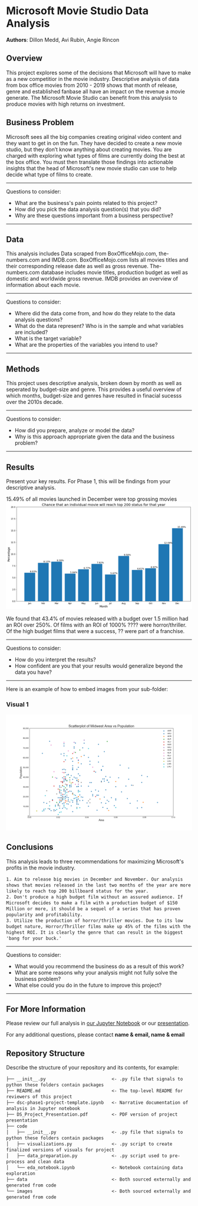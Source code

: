 # Microsoft Movie Studio Data Analysis

**Authors**: Dillon Medd, Avi Rubin, Angie Rincon


## Overview

This project explores some of the decisions that Microsoft will have to make as a new competitior in the movie industry. Descriptive analysis of data from box office movies from 2010 - 2019 shows that month of release, genre and established fanbase all have an impact on the revenue a movie generate. The Microsoft Movie Studio can benefit from this analysis to produce movies with high returns on investment. 

## Business Problem

Microsoft sees all the big companies creating original video content and they want to get in on the fun. They have decided to create a new movie studio, but they don’t know anything about creating movies. You are charged with exploring what types of films are currently doing the best at the box office. You must then translate those findings into actionable insights that the head of Microsoft's new movie studio can use to help decide what type of films to create.

***
Questions to consider:
* What are the business's pain points related to this project?
* How did you pick the data analysis question(s) that you did?
* Why are these questions important from a business perspective?
***

## Data

This analysis includes Data scraped from BoxOfficeMojo.com, the-numbers.com and IMDB.com. BoxOfficeMojo.com lists all movies titles and their corresponding release date as well as gross revenue. The-numbers.com database includes movie titles, production budget as well as domestic and worldwide gross revenue. IMDB provides an overview of information about each movie.

***
Questions to consider:
* Where did the data come from, and how do they relate to the data analysis questions?
* What do the data represent? Who is in the sample and what variables are included?
* What is the target variable?
* What are the properties of the variables you intend to use?
***

## Methods

This project uses descriptive analysis, broken down by month as well as seperated by budget-size and genre. This provides a useful overview of which months, budget-size and genres have resulted in finacial sucesss over the 2010s decade. 



***
Questions to consider:
* How did you prepare, analyze or model the data?
* Why is this approach appropriate given the data and the business problem?
***

## Results

Present your key results. For Phase 1, this will be findings from your descriptive analysis.

15.49% of all movies launched in December were top grossing movies
![avi_chart](./images/avi_chart.png)

We found that 43.4% of movies released with a budget over 1.5 million had an ROI over 250%.
Of films with an ROI of 1000% ???? were horror/thriller.
Of the high budget films that were a success, ?? were part of a franchise.
***
Questions to consider:
* How do you interpret the results?
* How confident are you that your results would generalize beyond the data you have?
***

Here is an example of how to embed images from your sub-folder:

### Visual 1
![graph1](./images/viz1.png)

## Conclusions

This analysis leads to three recommendations for maximizing Microsoft's profits in the movie industry.

    1. Aim to release big movies in December and November. Our analysis shows that movies released in the last two months of the year are more likely to reach top 200 billboard status for the year.
    2. Don't produce a high budget film without an assured audience. If Microsoft decides to make a film with a production budget of $150 Million or more, it should be a sequel of a series that has proven popularity and profitability.
    3. Utilize the production of horror/thriller movies. Due to its low budget nature, Horror/Thriller films make up 45% of the films with the highest ROI. It is clearly the genre that can result in the biggest 'bang for your buck.' 

***
Questions to consider:
* What would you recommend the business do as a result of this work?
* What are some reasons why your analysis might not fully solve the business problem?
* What else could you do in the future to improve this project?
***

## For More Information

Please review our full analysis in [our Jupyter Notebook](./dsc-phase1-project-template.ipynb) or our [presentation](./DS_Project_Presentation.pdf).

For any additional questions, please contact **name & email, name & email**

## Repository Structure

Describe the structure of your repository and its contents, for example:

```
├── __init__.py                         <- .py file that signals to python these folders contain packages
├── README.md                           <- The top-level README for reviewers of this project
├── dsc-phase1-project-template.ipynb   <- Narrative documentation of analysis in Jupyter notebook
├── DS_Project_Presentation.pdf         <- PDF version of project presentation
├── code
│   ├── __init__.py                     <- .py file that signals to python these folders contain packages
│   ├── visualizations.py               <- .py script to create finalized versions of visuals for project
│   ├── data_preparation.py             <- .py script used to pre-process and clean data
│   └── eda_notebook.ipynb              <- Notebook containing data exploration
├── data                                <- Both sourced externally and generated from code
└── images                              <- Both sourced externally and generated from code
```
